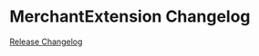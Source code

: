 # MerchantExtension Changelog

[Release Changelog](https://github.com/spryker/merchant-extension/releases)
